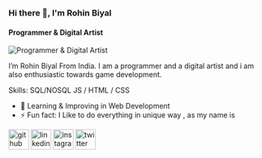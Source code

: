 ### Hi there 👋, I'm Rohin Biyal
#### Programmer & Digital Artist
![Programmer & Digital Artist](https://pbs.twimg.com/profile_banners/1495650939000143874/1659267070/1080x360)

I’m Rohin Biyal From India. I am a programmer and a digital artist and i am also enthusiastic towards game development.

Skills: SQL/NOSQL JS / HTML / CSS

- 🌱 Learning & Improving in Web Development 
- ⚡ Fun fact: I Like to do everything in unique way , as my name is 


[<img src='https://cdn.jsdelivr.net/npm/simple-icons@3.0.1/icons/github.svg' alt='github' height='40'>](https://github.com/R0hin999)  [<img src='https://cdn.jsdelivr.net/npm/simple-icons@3.0.1/icons/linkedin.svg' alt='linkedin' height='40'>](https://www.linkedin.com/in/rohin-biyal-b9baa0216/)  [<img src='https://cdn.jsdelivr.net/npm/simple-icons@3.0.1/icons/instagram.svg' alt='instagram' height='40'>](https://www.instagram.com/irohinbiyal/)  [<img src='https://cdn.jsdelivr.net/npm/simple-icons@3.0.1/icons/twitter.svg' alt='twitter' height='40'>](https://twitter.com/https://twitter.com/BiyalRohin)  

